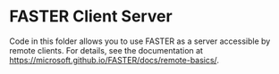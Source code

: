 # FASTER Client Server

Code in this folder allows you to use FASTER as a server accessible by remote clients. For details, see the documentation
at https://microsoft.github.io/FASTER/docs/remote-basics/.
